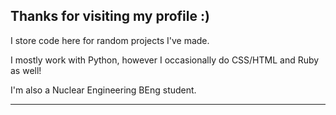 **Thanks for visiting my profile :)**
------------------------------------------------------

I store code here for random projects I've made.

I mostly work with Python, however I occasionally do CSS/HTML and Ruby as well!

I'm also a Nuclear Engineering BEng student.

------------------------------------------------------


